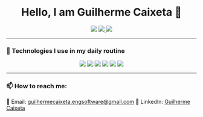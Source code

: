 <h1 align="center">Hello, I am Guilherme Caixeta 👋</h1>

<p align="center">
  <a href="https://wa.me/seu-numero"><img src="https://img.shields.io/badge/WhatsApp-25D366?style=for-the-badge&logo=whatsapp&logoColor=white"/></a>
<a href="https://www.linkedin.com/in/guilherme-de-queiroz-caixeta/" target="_blank">
  <img src="https://img.shields.io/badge/LinkedIn-0077B5?style=for-the-badge&logo=linkedin&logoColor=white"/>
</a>
  <a href="https://www.instagram.com/seu-usuario"><img src="https://img.shields.io/badge/Instagram-E4405F?style=for-the-badge&logo=instagram&logoColor=white"/></a>
</p>

---


### 🚀 Technologies I use in my daily routine  

<p align="center">
  <img src="https://img.shields.io/badge/Java-ED8B00?style=for-the-badge&logo=openjdk&logoColor=white"/>
  <img src="https://img.shields.io/badge/MySQL-4479A1?style=for-the-badge&logo=mysql&logoColor=white"/>
  <img src="https://img.shields.io/badge/PostgreSQL-316192?style=for-the-badge&logo=postgresql&logoColor=white"/>
  <img src="https://img.shields.io/badge/PowerBI-F2C811?style=for-the-badge&logo=powerbi&logoColor=black"/>
  <img src="https://img.shields.io/badge/Excel-217346?style=for-the-badge&logo=microsoft-excel&logoColor=white"/>
  <img src="https://img.shields.io/badge/Figma-F24E1E?style=for-the-badge&logo=figma&logoColor=white"/>
</p>

---

### 📫 How to reach me:
📧 Email: guilhermecaixeta.engsoftware@gmail.com
🔗 LinkedIn: [Guilherme Caixeta](www.linkedin.com/in/guilherme-de-queiroz-caixeta)  
